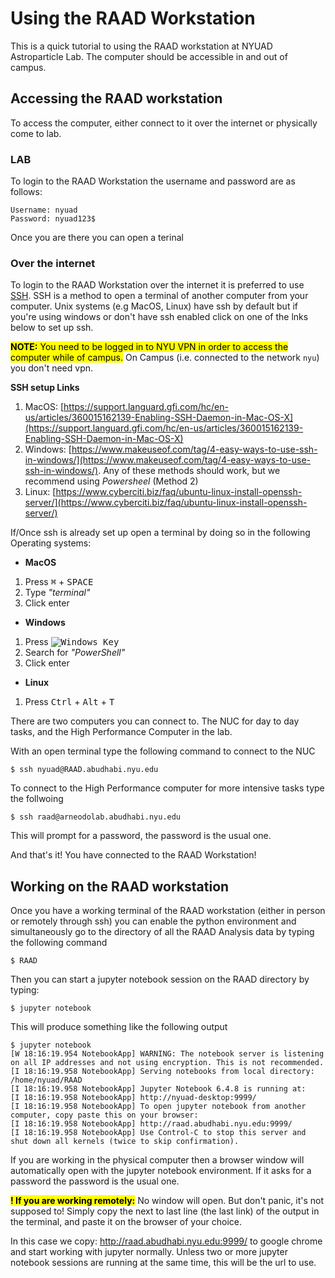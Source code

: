 # Using the RAAD Workstation

This is a quick tutorial to using the RAAD workstation at NYUAD Astroparticle Lab. The computer should be accessible in and out of campus. 

## Accessing the RAAD workstation

To access the computer, either connect to it over the internet or physically come to lab. 

### LAB

To login to the RAAD Workstation the username and password are as follows:
    
    Username: nyuad
    Password: nyuad123$

Once you are there you can open a terinal 


### Over the internet

To login to the RAAD Workstation over the internet it is preferred to use [SSH](https://www.techtarget.com/searchsecurity/definition/Secure-Shell). SSH is a method to open a terminal of another computer from your computer. Unix systems (e.g MacOS, Linux) have ssh by default but if you're using windows or don't have ssh enabled click on one of the lnks below to set up ssh.

<mark>**NOTE:** You need to be logged in to NYU VPN in order to access the computer while of campus.</mark> On Campus (i.e. connected to the network `nyu`) you don't need vpn.

**SSH setup Links**
    
1. MacOS: [https://support.languard.gfi.com/hc/en-us/articles/360015162139-Enabling-SSH-Daemon-in-Mac-OS-X](https://support.languard.gfi.com/hc/en-us/articles/360015162139-Enabling-SSH-Daemon-in-Mac-OS-X)
2. Windows: [https://www.makeuseof.com/tag/4-easy-ways-to-use-ssh-in-windows/](https://www.makeuseof.com/tag/4-easy-ways-to-use-ssh-in-windows/). Any of these methods should work, but we recommend using *Powersheel* (Method 2)
3. Linux: [https://www.cyberciti.biz/faq/ubuntu-linux-install-openssh-server/](https://www.cyberciti.biz/faq/ubuntu-linux-install-openssh-server/)

If/Once ssh is already set up open a terminal by doing so in the following Operating systems:
- **MacOS** 
1. Press <kbd>&#8984;</kbd> + <kbd>SPACE</kbd>
2. Type *"terminal"*
3. Click enter
- **Windows**
1. Press <kbd>![Windows Key](http://i.stack.imgur.com/Rfuw7.png)</kbd>
2. Search for *"PowerShell"*
3. Click enter
- **Linux**
1. Press <kbd>Ctrl</kbd> + <kbd>Alt</kbd> + <kbd>T</kbd>

There are two computers you can connect to. The NUC for day to day tasks, and the High Performance Computer in the lab.

With an open terminal type the following command to connect to the NUC
```shell
$ ssh nyuad@RAAD.abudhabi.nyu.edu
```
To connect to the High Performance computer for more intensive tasks type the follwoing
```shell
$ ssh raad@arneodolab.abudhabi.nyu.edu
```
This will prompt for a password, the password is the usual one.

And that's it! You have connected to the RAAD Workstation!

## Working on the RAAD workstation

Once you have a working terminal of the RAAD workstation (either in person or remotely through ssh) you can enable the python environment and simultaneously go to the directory of all the RAAD Analysis data by typing the following command

```shell
$ RAAD
```

Then you can start a jupyter notebook session on the RAAD directory by typing:

```shell
$ jupyter notebook
```

This will produce something like the following output

```shell
$ jupyter notebook
[W 18:16:19.954 NotebookApp] WARNING: The notebook server is listening on all IP addresses and not using encryption. This is not recommended.
[I 18:16:19.958 NotebookApp] Serving notebooks from local directory: /home/nyuad/RAAD
[I 18:16:19.958 NotebookApp] Jupyter Notebook 6.4.8 is running at:
[I 18:16:19.958 NotebookApp] http://nyuad-desktop:9999/
[I 18:16:19.958 NotebookApp] To open jupyter notebook from another computer, copy paste this on your browser:
[I 18:16:19.958 NotebookApp] http://raad.abudhabi.nyu.edu:9999/
[I 18:16:19.958 NotebookApp] Use Control-C to stop this server and shut down all kernels (twice to skip confirmation).
```

If you are working in the physical computer then a browser window will automatically open with the jupyter notebook environment. If it asks for a password the password is the usual one.

<mark>**! If you are working remotely:**</mark> No window will open. But don't panic, it's not supposed to! Simply copy the next to last line (the last link) of the output in the terminal, and paste it on the browser of your choice. 

In this case we copy: http://raad.abudhabi.nyu.edu:9999/ to google chrome and start working with jupyter normally. Unless two or more jupyter notebook sessions are running at the same time, this will be the url to use. 
